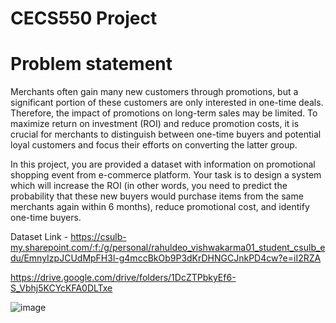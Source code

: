 # CECS550 Project
# Problem statement 

Merchants often gain many new customers through promotions, but a significant portion of these customers are only interested in one-time deals. Therefore, the impact of promotions on long-term sales may be limited. To maximize return on investment (ROI) and reduce promotion costs, it is crucial for merchants to distinguish between one-time buyers and potential loyal customers and focus their efforts on converting the latter group.

In this project, you are provided a dataset with information on promotional shopping event from e-commerce platform. Your task is to design a system which will increase the ROI (in other words, you need to predict the probability that these new buyers would purchase items from the same merchants again within 6 months), reduce promotional cost, and identify one-time buyers. 

Dataset Link -
https://csulb-my.sharepoint.com/:f:/g/personal/rahuldeo_vishwakarma01_student_csulb_edu/EmnyIzpJCUdMpFH3l-g4mccBkOb9P3dKrDHNGCJnkPD4cw?e=iI2RZA


https://drive.google.com/drive/folders/1DcZTPbkyEf6-S_Vbhj5KCYcKFA0DLTxe


![image](https://user-images.githubusercontent.com/104048277/235589784-92388e15-0289-4950-adb3-00eb37d202f1.png)
